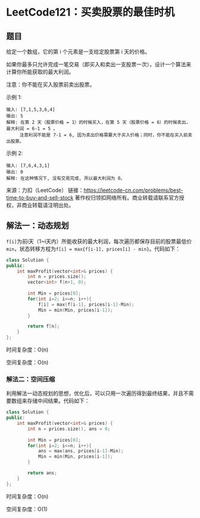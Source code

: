 # LeetCode121：买卖股票的最佳时机

## 题目

给定一个数组，它的第 i 个元素是一支给定股票第 i 天的价格。

如果你最多只允许完成一笔交易（即买入和卖出一支股票一次），设计一个算法来计算你所能获取的最大利润。

注意：你不能在买入股票前卖出股票。

 

示例 1:

```
输入: [7,1,5,3,6,4]
输出: 5
解释: 在第 2 天（股票价格 = 1）的时候买入，在第 5 天（股票价格 = 6）的时候卖出，最大利润 = 6-1 = 5 。
     注意利润不能是 7-1 = 6, 因为卖出价格需要大于买入价格；同时，你不能在买入前卖出股票。
```

示例 2:

```
输入: [7,6,4,3,1]
输出: 0
解释: 在这种情况下, 没有交易完成, 所以最大利润为 0。
```



来源：力扣（LeetCode）
链接：https://leetcode-cn.com/problems/best-time-to-buy-and-sell-stock
著作权归领扣网络所有。商业转载请联系官方授权，非商业转载请注明出处。

## 解法一：动态规划

`f[i]`为前i天（1~i天内）所能收获的最大利润，每次遍历都保存目前的股票最低价`min`，状态转移方程为`f[i] = max{f[i-1], prices[i] - min}`。代码如下：

```c++
class Solution {
public:
    int maxProfit(vector<int>& prices) {
        int n = prices.size();
        vector<int> f(n+1, 0);
        
        int Min = prices[0];
        for(int i=2; i<=n; i++){
            f[i] = max(f[i-1], prices[i-1]-Min);
            Min = min(Min, prices[i-1]);
        }

        return f[n];
    }
};
```

时间复杂度：O(n)

空间复杂度：O(n)

### 解法二：空间压缩

利用解法一动态规划的思想，优化后，可以只用一次遍历得到最终结果，并且不需要数组来存储中间结果。代码如下：

```c++
class Solution {
public:
    int maxProfit(vector<int>& prices) {
        int n = prices.size(), ans = 0;
        
        int Min = prices[0];
        for(int i=2; i<=n; i++){
            ans = max(ans, prices[i-1]-Min);
            Min = min(Min, prices[i-1]);
        }

        return ans;
    }
};
```

时间复杂度：O(n)

空间复杂度：O(1)